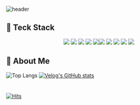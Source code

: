 

![header](https://capsule-render.vercel.app/api?type=venom&color=6FC7E1&height=300&section=header&text=Hyemin%20Lee&fontSize=90)

<h2> 📌 Teck Stack</h2>
<div style="display:flex; justify-content:center;">

<div>
<img src="https://img.shields.io/badge/JAVA-blueviolet?style=flat-square&logo=java&logoColor=white"/>
<img src="https://img.shields.io/badge/JavaScript-yellow?style=flat-square&logo=JavaScript&logoColor=white"/>
<img src="https://img.shields.io/badge/Python-3776AB?style=flat-square&logo=python&logoColor=white"/>
<img src="https://img.shields.io/badge/Node.js-339933?style=flat-square&logo=Node.js&logoColor=white"/>
<img src="https://img.shields.io/badge/React-61DAFB?style=flat-square&logo=react&logoColor=black">
</div>

<div>
<img src="https://img.shields.io/badge/Spring-9cf?style=flat-square&logo=Spring&logoColor=white"/>
<img src="https://img.shields.io/badge/MongoDB-ff69b4?style=flat-square&logo=MongoDB&logoColor=white"/>
<img src="https://img.shields.io/badge/Oracle-F80000?style=flat-square&logo=Oracle&logoColor=white"/>
<img src="https://img.shields.io/badge/Spring-6DB33F?style=flat-square&logo=spring&logoColor=white">
<img src="https://img.shields.io/badge/Spring Boot-6DB33F?style=flat-square&logo=spring-boot&logoColor=white">
</div>

</div>

<h2> 📌 About Me</h2>


![Top Langs](https://github-readme-stats.vercel.app/api/top-langs/?username=fever-max&layout=compact&theme=transparent)
[![Velog's GitHub stats](https://velog-readme-stats.vercel.app/api/list?name=fever-max)](https://velog.io/@fever-max) <a href="http://lovera.maxam.now.sh/">


#
[![Hits](https://hits.seeyoufarm.com/api/count/incr/badge.svg?url=https%3A%2F%2Fgithub.com%2Ffever-max%2Fhit-counter&count_bg=%2394AAFF&title_bg=%23555555&icon=&icon_color=%23E7E7E7&title=today&edge_flat=true)](https://hits.seeyoufarm.com)


